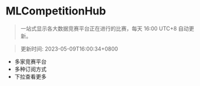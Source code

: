 # MLCompetitionHub

> 一站式显示各大数据竞赛平台正在进行的比赛，每天 16:00 UTC+8 自动更新。
  
> 更新时间: 2023-05-09T16:00:34+0800 

* 多家竞赛平台
* 多种订阅方式
* 下拉查看更多